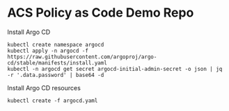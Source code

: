 # ACS Policy as Code Demo Repo

Install Argo CD
```
kubectl create namespace argocd
kubectl apply -n argocd -f https://raw.githubusercontent.com/argoproj/argo-cd/stable/manifests/install.yaml
kubectl -n argocd get secret argocd-initial-admin-secret -o json | jq -r '.data.password' | base64 -d
```

Install Argo CD resources
```
kubectl create -f argocd.yaml
```
